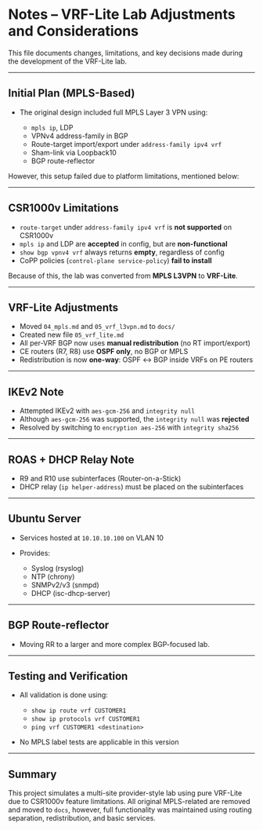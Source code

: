 # Notes – VRF-Lite Lab Adjustments and Considerations

This file documents changes, limitations, and key decisions made during the development of the VRF-Lite lab.

---

## Initial Plan (MPLS-Based)

* The original design included full MPLS Layer 3 VPN using:

  * `mpls ip`, LDP
  * VPNv4 address-family in BGP
  * Route-target import/export under `address-family ipv4 vrf`
  * Sham-link via Loopback10
  * BGP route-reflector

However, this setup failed due to platform limitations, mentioned below:

---

## CSR1000v Limitations

* `route-target` under `address-family ipv4 vrf` is **not supported** on CSR1000v
* `mpls ip` and LDP are **accepted** in config, but are **non-functional**
* `show bgp vpnv4 vrf` always returns **empty**, regardless of config
* CoPP policies (`control-plane service-policy`) **fail to install**

Because of this, the lab was converted from **MPLS L3VPN** to **VRF-Lite**.

---

## VRF-Lite Adjustments
* Moved `04_mpls.md` and `05_vrf_l3vpn.md` to `docs/`
* Created new file `05_vrf_lite.md`
* All per-VRF BGP now uses **manual redistribution** (no RT import/export)
* CE routers (R7, R8) use **OSPF only**, no BGP or MPLS
* Redistribution is now **one-way**: OSPF ↔ BGP inside VRFs on PE routers

---

## IKEv2 Note
* Attempted IKEv2 with `aes-gcm-256` and `integrity null`
* Although `aes-gcm-256` was supported, the `integrity null` was **rejected**
* Resolved by switching to `encryption aes-256` with `integrity sha256`

---

## ROAS + DHCP Relay Note

* R9 and R10 use subinterfaces (Router-on-a-Stick)
* DHCP relay (`ip helper-address`) must be placed on the subinterfaces

---

## Ubuntu Server

* Services hosted at `10.10.10.100` on VLAN 10
* Provides:

  * Syslog (rsyslog)
  * NTP (chrony)
  * SNMPv2/v3 (snmpd)
  * DHCP (isc-dhcp-server)

---

## BGP Route-reflector
* Moving RR to a larger and more complex BGP-focused lab.

---

## Testing and Verification

* All validation is done using:

  * `show ip route vrf CUSTOMER1`
  * `show ip protocols vrf CUSTOMER1`
  * `ping vrf CUSTOMER1 <destination>`
* No MPLS label tests are applicable in this version

---

## Summary

This project simulates a multi-site provider-style lab using pure VRF-Lite due to CSR1000v feature limitations. All original MPLS-related are removed and moved to `docs`, however, full functionality was maintained using routing separation, redistribution, and basic services.
